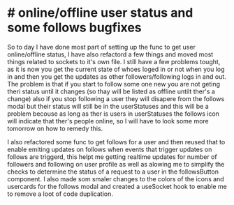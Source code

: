 # # online/offline user status and some follows bugfixes

So to day I have done most part of setting up the func to get user online/offline status, I have also refactord a few things and moved most things related to sockets to it's own file. I still have a few problems tought, as it is now you get the current state of whoes loged in or not when you log in and then you get the updates as other followers/following logs in and out. The problem is that if you start to follow some one new you are not geting theri status until it changes (so thay will be listed as offline untilt ther's  a change) also if you stop following a user they will disapere from the follows modal but their status will still be in the userStatuses and this will be a problem becouse as long as ther is users in userStatuses the follows icon will indicate that ther's people online, so I will have to look some more tomorrow on how to remedy this.

I also refactored some func to get follows for a user and then reused that to enable emiting updates on follows when events that trigger updates on follows are triggerd, this helpt me getting realtime updates for number of followers and following on user profile as well as alowing me to simplify the checks to determine the status of a request to a user in the followsButton component.
I also made som smaler changes to the colors of the icons and usercards for the follows modal and created a useSocket hook to enable me to remove a loot of code duplication.